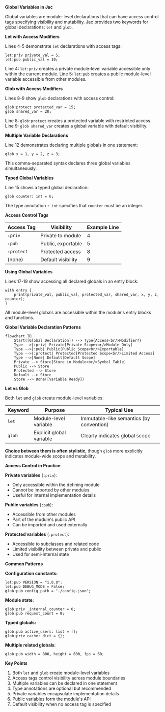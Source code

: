 **Global Variables in Jac**

Global variables are module-level declarations that can have access control tags specifying visibility and mutability. Jac provides two keywords for global declarations: `let` and `glob`.

**Let with Access Modifiers**

Lines 4-5 demonstrate `let` declarations with access tags:

```
let:priv private_val = 5;
let:pub public_val = 10;
```

Line 4: `let:priv` creates a private module-level variable accessible only within the current module.
Line 5: `let:pub` creates a public module-level variable accessible from other modules.

**Glob with Access Modifiers**

Lines 8-9 show `glob` declarations with access control:

```
glob:protect protected_var = 15;
glob shared_var = 20;
```

Line 8: `glob:protect` creates a protected variable with restricted access.
Line 9: `glob shared_var` creates a global variable with default visibility.

**Multiple Variable Declarations**

Line 12 demonstrates declaring multiple globals in one statement:

```
glob x = 1, y = 2, z = 3;
```

This comma-separated syntax declares three global variables simultaneously.

**Typed Global Variables**

Line 15 shows a typed global declaration:

```
glob counter: int = 0;
```

The type annotation `: int` specifies that `counter` must be an integer.

**Access Control Tags**

| Access Tag | Visibility | Example Line |
|------------|------------|--------------|
| `:priv` | Private to module | 4 |
| `:pub` | Public, exportable | 5 |
| `:protect` | Protected access | 8 |
| (none) | Default visibility | 9 |

**Using Global Variables**

Lines 17-19 show accessing all declared globals in an entry block:

```
with entry {
    print(private_val, public_val, protected_var, shared_var, x, y, z, counter);
}
```

All module-level globals are accessible within the module's entry blocks and functions.

**Global Variable Declaration Patterns**

```mermaid
flowchart TD
    Start([Global Declaration]) --> Type{Access<br/>Modifier?}
    Type -->|:priv| Private[Private Scope<br/>Module Only]
    Type -->|:pub| Public[Public Scope<br/>Exportable]
    Type -->|:protect| Protected[Protected Scope<br/>Limited Access]
    Type -->|None| Default[Default Scope]
    Private --> Store[Store in Module<br/>Symbol Table]
    Public --> Store
    Protected --> Store
    Default --> Store
    Store --> Done([Variable Ready])
```

**Let vs Glob**

Both `let` and `glob` create module-level variables:

| Keyword | Purpose | Typical Use |
|---------|---------|-------------|
| `let` | Module-level variable | Immutable-like semantics (by convention) |
| `glob` | Explicit global variable | Clearly indicates global scope |

**Choice between them is often stylistic**, though `glob` more explicitly indicates module-wide scope and mutability.

**Access Control in Practice**

**Private variables** (`:priv`):
- Only accessible within the defining module
- Cannot be imported by other modules
- Useful for internal implementation details

**Public variables** (`:pub`):
- Accessible from other modules
- Part of the module's public API
- Can be imported and used externally

**Protected variables** (`:protect`):
- Accessible to subclasses and related code
- Limited visibility between private and public
- Used for semi-internal state

**Common Patterns**

**Configuration constants:**
```
let:pub VERSION = "1.0.0";
let:pub DEBUG_MODE = False;
glob:pub config_path = "./config.json";
```

**Module state:**
```
glob:priv _internal_counter = 0;
glob:pub request_count = 0;
```

**Typed globals:**
```
glob:pub active_users: list = [];
glob:priv cache: dict = {};
```

**Multiple related globals:**
```
glob:pub width = 800, height = 600, fps = 60;
```

**Key Points**

1. Both `let` and `glob` create module-level variables
2. Access tags control visibility across module boundaries
3. Multiple variables can be declared in one statement
4. Type annotations are optional but recommended
5. Private variables encapsulate implementation details
6. Public variables form the module's API
7. Default visibility when no access tag is specified
